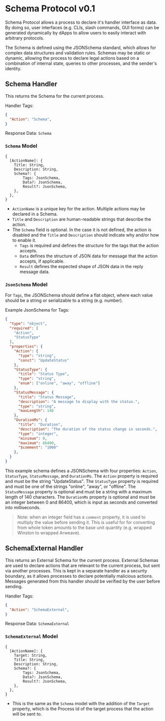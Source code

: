 # Schema Protocol v0.1

Schema Protocol allows a process to declare it's handler interface as data. By doing so, user interfaces (e.g. CLIs, slash commands, GUI forms) can be generated dynamically by dApps to allow users to easily interact with arbitrary protocols. 

The Schema is defined using the JSONSchema standard, which allows for complex data structures and validation rules. Schemas may be static or dynamic, allowing the process to declare legal actions based on a combination of internal state, queries to other processes, and the sender's identity.

## Schema Handler

This returns the Schema for the current process.

Handler Tags:
```json
{
  "Action": "Schema",
}
```

Response Data: `Schema`

### `Schema` Model

```
{
  [ActionName]: {
    Title: String,
    Description: String,
    Schema?: {
        Tags: JsonSchema,
        Data?: JsonSchema,
        Result?: JsonSchema,
    },
  },
}
```

- `ActionName` is a unique key for the action. Multiple actions may be declared in a Schema.
- `Title` and `Description` are human-readable strings that describe the action.
- The `Schema` field is optional. In the case it is not defined, the action is disabled and the `Title` and `Description` should indicate why and/or how to enable it.
  - `Tags` is required and defines the structure for the tags that the action accepts.
  - `Data` defines the structure of JSON data for message that the action accepts, if applicable.
  - `Result` defines the expected shape of JSON data in the reply message data.

### `JsonSchema` Model

For `Tags`, the JSONSchema should define a flat object, where each value should be a string or serializable to a string (e.g. number).

Example JsonSchema for Tags:

```json
{
  "type": "object",
  "required": [
    "Action",
    "StatusType"
  ],
  "properties": {
    "Action": {
      "type": "string",
      "const": "UpdateStatus"
    },
    "StatusType": {
      "title": "Status Type",
      "type": "string",
      "enum": ["online", "away", "offline"]
    },
    "StatusMessage": {
      "title": "Status Message",
      "description": "A message to display with the status.",
      "type": "string",
      "maxLength": 140
    },
    "DurationMs": {
      "title": "Duration",
      "description": "The duration of the status change in seconds.",
      "type": "integer",
      "minimum": 0,
      "maximum": 86400,
      "$comment": "1000"
    },
  }
}
```

This example schema defines a JSONSchema with four properties: `Action`, `StatusType`, `StatusMessage`, and `DurationMs`. The `Action` property is required and must be the string "UpdateStatus". The `StatusType` property is required and must be one of the strings "online", "away", or "offline". The `StatusMessage` property is optional and must be a string with a maximum length of 140 characters. The `DurationMs` property is optional and must be an integer between 0 and 86400, which is input as seconds and converted into milliseconds.

> Note: when an integer field has a `comment` property, it is used to multiply the value before sending it. This is useful for for converting from whole token amounts to the base unit quantity (e.g. wrapped Winston to wrapped Arweave).

## SchemaExternal Handler

This returns an External Schema for the current process. External Schemas are used to declare actions that are relevant to the current process, but sent via another processes. This is kept in a separate handler as a security boundary, as it allows processes to declare potentially malicious actions. Messages generated from this handler should be verified by the user before sending.

Handler Tags:
```json
{
  "Action": "SchemaExternal",
}
```

Response Data: `SchemaExternal`

### `SchemaExternal` Model

```
{
  [ActionName]: {
    Target: String,
    Title: String,
    Description: String,
    Schema?: {
        Tags: JsonSchema,
        Data?: JsonSchema,
        Result?: JsonSchema,
    },
  },
}
```

- This is the same as the `Schema` model with the addition of the `Target` property, which is the Process Id of the target process that the action will be sent to.

